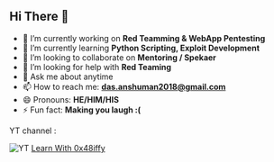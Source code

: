

<!--
**0x48iffy/0x48iffy** is a ✨ _special_ ✨ repository because its `README.md` (this file) appears on your GitHub profile.

Here are some ideas to get you started:
-->
## Hi There :wave:

- 🔭 I’m currently working on **Red Teamming & WebApp Pentesting**
- 🌱 I’m currently learning **Python Scripting, Exploit Development**
- 👯 I’m looking to collaborate on **Mentoring / Spekaer**
- 🤔 I’m looking for help with **Red Teaming**
- 💬 Ask me about anytime
- 📫 How to reach me: **das.anshuman2018@gmail.com**
- 😄 Pronouns: **HE/HIM/HIS**
- ⚡ Fun fact: **Making you laugh :(**

YT channel :

![YT](https://raw.githubusercontent.com/0x48iffy/ethicalhackingcourse/master/android-icon-48x48.png) [Learn With 0x48iffy](https://www.youtube.com/channel/UCrhiDu1hD5-_osh_r4FX8EQ)
